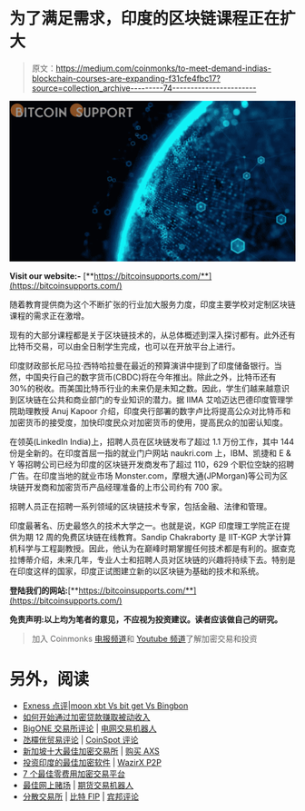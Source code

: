 # 为了满足需求，印度的区块链课程正在扩大

> 原文：<https://medium.com/coinmonks/to-meet-demand-indias-blockchain-courses-are-expanding-f31cfe4fbc17?source=collection_archive---------74----------------------->

![](img/8a1acf84968012ed2fe9994412a798bc.png)

**Visit our website:-** [**https://bitcoinsupports.com/**](https://bitcoinsupports.com/)

随着教育提供商为这个不断扩张的行业加大服务力度，印度主要学校对定制区块链课程的需求正在激增。

现有的大部分课程都是关于区块链技术的，从总体概述到深入探讨都有。此外还有比特币交易，可以由全日制学生完成，也可以在开放平台上进行。

印度财政部长尼马拉·西特哈拉曼在最近的预算演讲中提到了印度储备银行。当然，中国央行自己的数字货币(CBDC)将在今年推出。除此之外，比特币还有 30%的税收。而美国比特币行业的未来仍是未知之数。因此，学生们越来越意识到区块链在公共和商业部门的专业知识的潜力。据 IIMA 艾哈迈达巴德印度管理学院助理教授 Anuj Kapoor 介绍，印度央行部署的数字卢比将提高公众对比特币和加密货币的接受度，加快印度民众对加密货币的使用，提高民众的加密认知度。

在领英(LinkedIn India)上，招聘人员在区块链发布了超过 1.1 万份工作，其中 144 份是全新的。在印度首屈一指的就业门户网站 naukri.com 上，IBM、凯捷和 E & Y 等招聘公司已经为印度的区块链开发商发布了超过 110，629 个职位空缺的招聘广告。在印度当地的就业市场 Monster.com，摩根大通(JPMorgan)等公司为区块链开发商和加密货币产品经理准备的上市公司约有 700 家。

招聘人员正在招聘一系列领域的区块链技术专家，包括金融、法律和管理。

印度最著名、历史最悠久的技术大学之一。也就是说，KGP 印度理工学院正在提供为期 12 周的免费区块链在线教育。Sandip Chakraborty 是 IIT-KGP 大学计算机科学与工程副教授。因此，他认为在巅峰时期掌握任何技术都是有利的。据查克拉博蒂介绍，未来几年，专业人士和招聘人员对区块链的兴趣将持续下去。特别是在印度这样的国家，印度正试图建立新的以区块链为基础的技术和系统。

**登陆我们的网站:**[**https://bitcoinsupports.com/**](https://bitcoinsupports.com/)

**免责声明:以上均为笔者的意见，不应视为投资建议。读者应该做自己的研究。**

> 加入 Coinmonks [电报频道](https://t.me/coincodecap)和 [Youtube 频道](https://www.youtube.com/c/coinmonks/videos)了解加密交易和投资

# 另外，阅读

*   [Exness 点评](https://coincodecap.com/exness-review)|[moon xbt Vs bit get Vs Bingbon](https://coincodecap.com/bingbon-vs-bitget-vs-moonxbt)
*   [如何开始通过加密贷款赚取被动收入](https://coincodecap.com/passive-income-crypto-lending)
*   [BigONE 交易所评论](/coinmonks/bigone-exchange-review-64705d85a1d4) | [电网交易机器人](https://coincodecap.com/grid-trading)
*   [氹欞侊贸易评论](https://coincodecap.com/anny-trade-review) | [CoinSpot 评论](https://coincodecap.com/coinspot-review)
*   [新加坡十大最佳加密交易所](https://coincodecap.com/crypto-exchange-in-singapore) | [购买 AXS](https://coincodecap.com/buy-axs-token)
*   [投资印度的最佳加密软件](https://coincodecap.com/best-crypto-to-invest-in-india-in-2021) | [WazirX P2P](https://coincodecap.com/wazirx-p2p)
*   [7 个最佳零费用加密交易平台](https://coincodecap.com/zero-fee-crypto-exchanges)
*   [最佳网上赌场](https://coincodecap.com/best-online-casinos) | [期货交易机器人](/coinmonks/futures-trading-bots-5a282ccee3f5)
*   [分散交易所](https://coincodecap.com/what-are-decentralized-exchanges) | [比特 FIP](https://coincodecap.com/bitbns-fip) | [宾邦评论](https://coincodecap.com/bingbon-review)